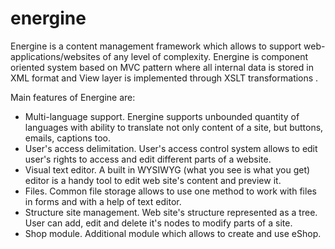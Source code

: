 energine
========

Energine is a content management framework which allows to support web-applications/websites of any level of complexity.
Energine is component oriented system based on MVC pattern where all internal data is stored in XML format and View layer is implemented through XSLT transformations .

Main features of Energine are:

* Multi-language support. Energine supports unbounded quantity of languages with ability to translate not only content of a site, but buttons, emails, captions too.
* User's access delimitation. User's access control system allows to edit user's rights to access and edit different parts of a website.
* Visual text editor. A built in WYSIWYG (what you see is what you get) editor is a handy tool to edit web site's content and preview it.
* Files. Common file storage allows to use one method to work with files in forms and with a help of text editor.
* Structure site management. Web site's structure represented as a tree. User can add, edit and delete it's nodes to modify parts of a site.
* Shop module. Additional module which allows to create and use eShop.